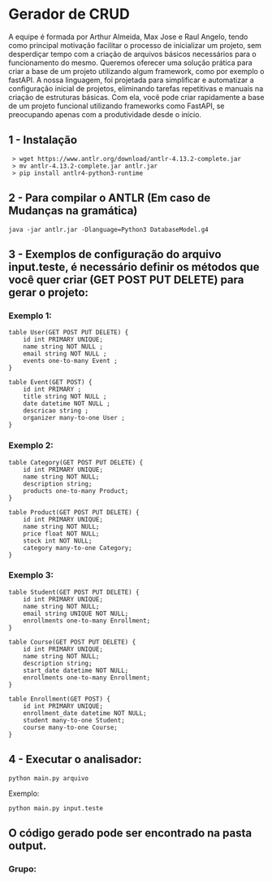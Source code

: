 # Gerador de CRUD
A equipe é formada por Arthur Almeida, Max Jose e Raul Angelo, tendo como principal motivação facilitar o processo de inicializar um projeto, sem desperdiçar tempo com a criação de arquivos básicos necessários para o funcionamento do mesmo. Queremos oferecer uma solução prática para criar a base de um projeto utilizando algum framework, como por exemplo o fastAPI.
A nossa linguagem, foi projetada para simplificar e automatizar a configuração inicial de projetos, eliminando tarefas repetitivas e manuais na criação de estruturas básicas. Com ela, você pode criar rapidamente a base de um projeto funcional utilizando frameworks como FastAPI, se preocupando apenas com a produtividade desde o início.

## 1 - Instalação
     > wget https://www.antlr.org/download/antlr-4.13.2-complete.jar
     > mv antlr-4.13.2-complete.jar antlr.jar
     > pip install antlr4-python3-runtime

## 2 - Para compilar o ANTLR (Em caso de Mudanças na gramática)

    java -jar antlr.jar -Dlanguage=Python3 DatabaseModel.g4

## 3 - Exemplos de configuração do arquivo input.teste, é necessário definir os métodos que você quer criar (GET POST PUT DELETE) para gerar o projeto:

### Exemplo 1:

    table User(GET POST PUT DELETE) {
        id int PRIMARY UNIQUE;
        name string NOT NULL ;
        email string NOT NULL ;
        events one-to-many Event ;
    }

    table Event(GET POST) {
        id int PRIMARY ;
        title string NOT NULL ;
        date datetime NOT NULL ;
        descricao string ;
        organizer many-to-one User ;
    }

### Exemplo 2:

    table Category(GET POST PUT DELETE) {
        id int PRIMARY UNIQUE;
        name string NOT NULL;
        description string;
        products one-to-many Product;
    }

    table Product(GET POST PUT DELETE) {
        id int PRIMARY UNIQUE;
        name string NOT NULL;
        price float NOT NULL;
        stock int NOT NULL;
        category many-to-one Category;
    }

### Exemplo 3:

    table Student(GET POST PUT DELETE) {
        id int PRIMARY UNIQUE;
        name string NOT NULL;
        email string UNIQUE NOT NULL;
        enrollments one-to-many Enrollment;
    }

    table Course(GET POST PUT DELETE) {
        id int PRIMARY UNIQUE;
        name string NOT NULL;
        description string;
        start_date datetime NOT NULL;
        enrollments one-to-many Enrollment;
    }

    table Enrollment(GET POST) {
        id int PRIMARY UNIQUE;
        enrollment_date datetime NOT NULL;
        student many-to-one Student;
        course many-to-one Course;
    }

## 4 - Executar o analisador:

    python main.py arquivo

Exemplo:

    python main.py input.teste

## O código gerado pode ser encontrado na pasta output.

### Grupo: